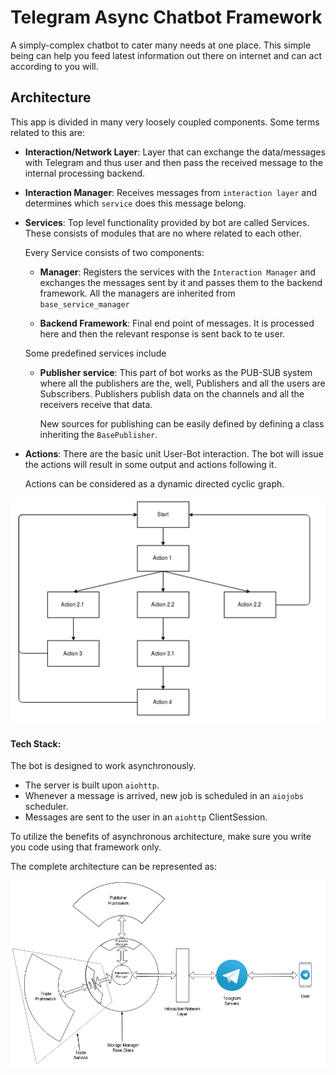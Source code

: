 # Telegram Async Chatbot Framework

A simply-complex chatbot to cater many needs at one place. This simple
being can help you feed latest information out there on internet and can
act according to you will.


## Architecture

This app is divided in many very loosely coupled components. Some terms
related to this are:

- **Interaction/Network Layer**: Layer that can exchange the data/messages
with Telegram and thus user and then pass the received message to the
internal processing backend.

- **Interaction Manager**: Receives messages from `interaction layer` and
determines which `service` does this message belong.

- **Services**: Top level functionality provided by bot are called
Services. These consists of modules that are no where related to each other.

    Every Service consists of two components:
    - **Manager**: Registers the services with the `Interaction Manager`
    and exchanges the messages sent by it and passes them to the backend
    framework. All the managers are inherited from `base_service_manager`

    - **Backend Framework**: Final end point of messages. It is processed
    here and then the relevant response is sent back to te user.

    Some predefined services include
    - **Publisher service**: This part
    of bot works as the PUB-SUB system where all the publishers are the,
    well, Publishers and all the users are Subscribers. Publishers publish
    data on the channels and all the receivers receive that data.

        New sources for publishing can be easily defined by defining a class
        inheriting the `BasePublisher`.

- **Actions**: There are the basic unit User-Bot interaction. The bot will
issue the actions will result in some output and actions following it.

    Actions can be considered as a dynamic directed cyclic graph.

![Actions flow example](images/bot_action_flow.png)

#### Tech Stack:
The bot is designed to work asynchronously.

- The server is built upon `aiohttp`.
- Whenever a message is arrived, new job is scheduled in an `aiojobs` scheduler.
- Messages are sent to the user in an `aiohttp` ClientSession.

To utilize the benefits of asynchronous architecture, make sure you write you
code using that framework only.


The complete architecture can be represented as:

![Bot Architecture](images/bot_architecture.png)